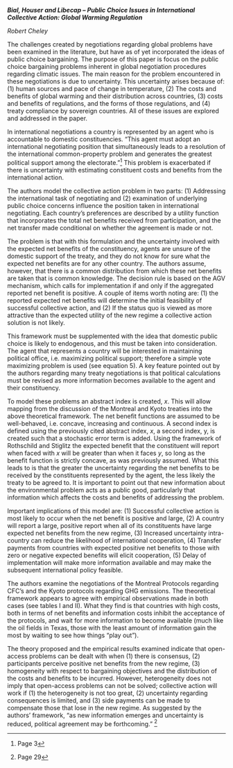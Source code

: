 ***Bial, Houser and Libecap – Public Choice Issues in International
Collective Action: Global Warming Regulation***

*Robert Cheley*

The challenges created by negotiations regarding global problems have
been examined in the literature, but have as of yet incorporated the
ideas of public choice bargaining. The purpose of this paper is focus on
the public choice bargaining problems inherent in global negotiation
procedures regarding climatic issues. The main reason for the problem
encountered in these negotiations is due to uncertainty. This
uncertainty arises because of: (1) human sources and pace of change in
temperature, (2) The costs and benefits of global warming and their
distribution across countries, (3) costs and benefits of regulations,
and the forms of those regulations, and (4) treaty compliance by
sovereign countries. All of these issues are explored and addressed in
the paper.

In international negotiations a country is represented by an agent who
is accountable to domestic constituencies. “This agent must adopt an
international negotiating position that simultaneously leads to a
resolution of the international common-property problem and generates
the greatest political support among the electorate.”[^1] This problem
is exacerbated if there is uncertainty with estimating constituent costs
and benefits from the international action.

The authors model the collective action problem in two parts: (1)
Addressing the international task of negotiating and (2) examination of
underlying public choice concerns influence the position taken in
international negotiating. Each country’s preferences are described by a
utility function that incorporates the total net benefits received from
participation, and the net transfer made conditional on whether the
agreement is made or not.

The problem is that with this formulation and the uncertainty involved
with the expected net benefits of the constituency, agents are unsure of
the domestic support of the treaty, and they do not know for sure what
the expected net benefits are for any other country. The authors assume,
however, that there is a common distribution from which these net
benefits are taken that is common knowledge. The decision rule is based
on the AGV mechanism, which calls for implementation if and only if the
aggregated reported net benefit is positive. A couple of items worth
noting are: (1) the reported expected net benefits will determine the
initial feasibility of successful collective action, and (2) If the
status quo is viewed as more attractive than the expected utility of the
new regime a collective action solution is not likely.

This framework must be supplemented with the idea that domestic public
choice is likely to endogenous, and this must be taken into
consideration. The agent that represents a country will be interested in
maintaining political office, i.e. maximizing political support;
therefore a simple vote maximizing problem is used (see equation 5). A
key feature pointed out by the authors regarding many treaty
negotiations is that political calculations must be revised as more
information becomes available to the agent and their constituency.

To model these problems an abstract index is created, *x*. This will
allow mapping from the discussion of the Montreal and Kyoto treaties
into the above theoretical framework. The net benefit functions are
assumed to be well-behaved, i.e. concave, increasing and continuous. A
second index is defined using the previously cited abstract index, *x*,
a second index, y, is created such that a stochastic error term is
added. Using the framework of Rothschild and Stiglitz the expected
benefit that the constituent will report when faced with *x* will be
greater than when it faces *y*, so long as the benefit function is
strictly concave, as was previously assumed. What this leads to is that
the greater the uncertainty regarding the net benefits to be received by
the constituents represented by the agent, the less likely the treaty to
be agreed to. It is important to point out that new information about
the environmental problem acts as a public good, particularly that
information which affects the costs and benefits of addressing the
problem.

Important implications of this model are: (1) Successful collective
action is most likely to occur when the net benefit is positive and
large, (2) A country will report a large, positive report when all of
its constituents have large expected net benefits from the new regime,
(3) Increased uncertainty intra-country can reduce the likelihood of
international cooperation, (4) Transfer payments from countries with
expected positive net benefits to those with zero or negative expected
benefits will elicit cooperation, (5) Delay of implementation will make
more information available and may make the subsequent international
policy feasible.

The authors examine the negotiations of the Montreal Protocols regarding
CFC’s and the Kyoto protocols regarding GHG emissions. The theoretical
framework appears to agree with empirical observations made in both
cases (see tables I and II). What they find is that countries with high
costs, both in terms of net benefits and information costs inhibit the
acceptance of the protocols, and wait for more information to become
available (much like the oil fields in Texas, those with the least
amount of information gain the most by waiting to see how things “play
out”).

The theory proposed and the empirical results examined indicate that
open-access problems can be dealt with when (1) there is consensus, (2)
participants perceive positive net benefits from the new regime, (3)
homogeneity with respect to bargaining objectives and the distribution
of the costs and benefits to be incurred. However, heterogeneity does
not imply that open-access problems can not be solved; collective action
will work if (1) the heterogeneity is not too great, (2) uncertainty
regarding consequences is limited, and (3) side payments can be made to
compensate those that lose in the new regime. As suggested by the
authors’ framework, “as new information emerges and uncertainty is
reduced, political agreement may be forthcoming.” [^2]

[^1]: Page 3

[^2]: Page 29

